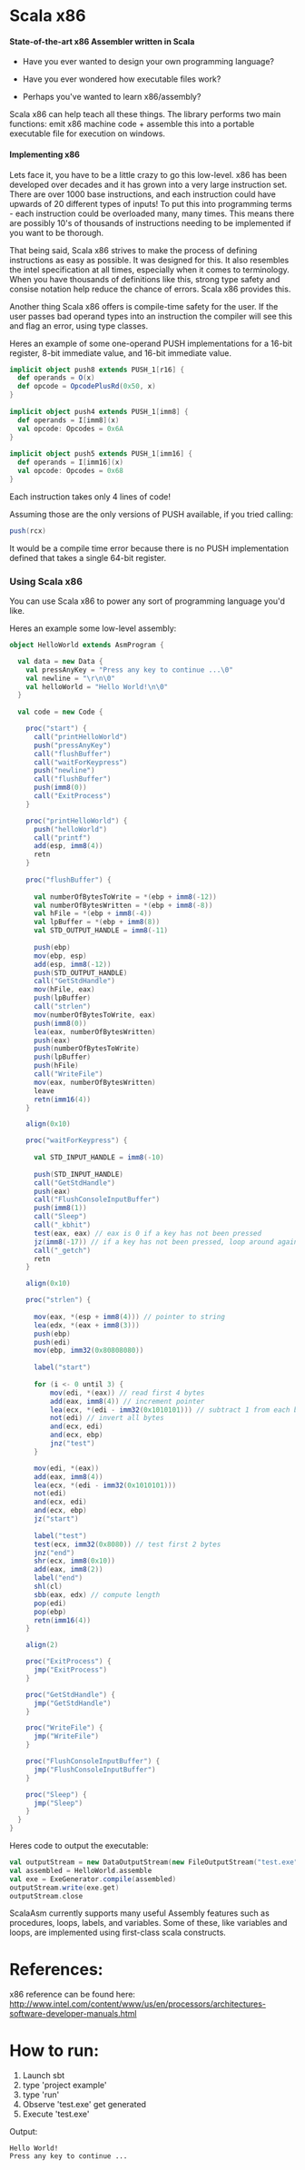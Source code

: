 Scala x86
========
#### State-of-the-art x86 Assembler written in Scala

* Have you ever wanted to design your own programming language?

* Have you ever wondered how executable files work?

* Perhaps you've wanted to learn x86/assembly?

Scala x86 can help teach  all these things.  The library performs two main functions: emit x86 machine code + assemble this into a portable executable file for execution on windows.  


#### Implementing x86

Lets face it, you have to be a little crazy to go this low-level.  x86 has been developed over decades and it has grown into a very large instruction set.  There are over 1000 base instructions, and each instruction could have upwards of 20 different types of inputs!  To put this into programming terms - each instruction could be overloaded many, many times.  This means there are possibly 10's of thousands of instructions needing to be implemented if you want to be thorough.  

That being said, Scala x86 strives to make the process of defining instructions as easy as possible.  It was designed for this.  It also resembles the intel specification at all times, especially when it comes to terminology.  When you have thousands of definitions like this, strong type safety and consise notation help reduce the chance of errors.  Scala x86 provides this.

Another thing Scala x86 offers is compile-time safety for the user.  If the user passes bad operand types into an instruction the compiler will see this and flag an error, using type classes. 

Heres an example of some one-operand PUSH implementations for a 16-bit register, 8-bit immediate value, and 16-bit immediate value.

```scala
implicit object push8 extends PUSH_1[r16] {
  def operands = O(x)
  def opcode = OpcodePlusRd(0x50, x)
}
  
implicit object push4 extends PUSH_1[imm8] {
  def operands = I[imm8](x)
  val opcode: Opcodes = 0x6A
}
  
implicit object push5 extends PUSH_1[imm16] {
  def operands = I[imm16](x)
  val opcode: Opcodes = 0x68
}
```

Each instruction takes only 4 lines of code!

Assuming those are the only versions of PUSH available, if you tried calling:

```scala
push(rcx)
```

It would be a compile time error because there is no PUSH implementation defined that takes a single 64-bit register.

### Using Scala x86

You can use Scala x86 to power any sort of programming language you'd like.  

Heres an example some low-level assembly:

```scala
object HelloWorld extends AsmProgram {

  val data = new Data {
    val pressAnyKey = "Press any key to continue ...\0"
    val newline = "\r\n\0"
    val helloWorld = "Hello World!\n\0"
  }
  
  val code = new Code {

    proc("start") {
      call("printHelloWorld")
      push("pressAnyKey")
      call("flushBuffer")
      call("waitForKeypress")
      push("newline")
      call("flushBuffer")
      push(imm8(0))
      call("ExitProcess")
    }

    proc("printHelloWorld") {
      push("helloWorld")
      call("printf")
      add(esp, imm8(4))
      retn
    }
     
    proc("flushBuffer") {
      
      val numberOfBytesToWrite = *(ebp + imm8(-12))
      val numberOfBytesWritten = *(ebp + imm8(-8))
      val hFile = *(ebp + imm8(-4))
      val lpBuffer = *(ebp + imm8(8))
      val STD_OUTPUT_HANDLE = imm8(-11)
      
      push(ebp)
      mov(ebp, esp)
      add(esp, imm8(-12))
      push(STD_OUTPUT_HANDLE)
      call("GetStdHandle")
      mov(hFile, eax)
      push(lpBuffer)
      call("strlen")
      mov(numberOfBytesToWrite, eax)
      push(imm8(0))
      lea(eax, numberOfBytesWritten)
      push(eax)
      push(numberOfBytesToWrite)
      push(lpBuffer)
      push(hFile)
      call("WriteFile")
      mov(eax, numberOfBytesWritten)
      leave
      retn(imm16(4))
    }

    align(0x10)

    proc("waitForKeypress") {
      
      val STD_INPUT_HANDLE = imm8(-10)
      
      push(STD_INPUT_HANDLE)
      call("GetStdHandle")
      push(eax)
      call("FlushConsoleInputBuffer")
      push(imm8(1))
      call("Sleep")
      call("_kbhit")
      test(eax, eax) // eax is 0 if a key has not been pressed
      jz(imm8(-17)) // if a key has not been pressed, loop around again
      call("_getch")
      retn
    }

    align(0x10)

    proc("strlen") {
      
      mov(eax, *(esp + imm8(4))) // pointer to string
      lea(edx, *(eax + imm8(3)))
      push(ebp)
      push(edi)
      mov(ebp, imm32(0x80808080))
      
      label("start")
      
      for (i <- 0 until 3) {
	      mov(edi, *(eax)) // read first 4 bytes
	      add(eax, imm8(4)) // increment pointer
	      lea(ecx, *(edi - imm32(0x1010101))) // subtract 1 from each byte
	      not(edi) // invert all bytes
	      and(ecx, edi)
	      and(ecx, ebp)
	      jnz("test")
      }

      mov(edi, *(eax))
      add(eax, imm8(4))
      lea(ecx, *(edi - imm32(0x1010101)))
      not(edi)
      and(ecx, edi)
      and(ecx, ebp)
      jz("start")
      
      label("test")
      test(ecx, imm32(0x8080)) // test first 2 bytes
      jnz("end")
      shr(ecx, imm8(0x10))
      add(eax, imm8(2))
      label("end")
      shl(cl)
      sbb(eax, edx) // compute length
      pop(edi)
      pop(ebp)
      retn(imm16(4))
    }

    align(2)

    proc("ExitProcess") {
      jmp("ExitProcess")
    }

    proc("GetStdHandle") {
      jmp("GetStdHandle")
    }

    proc("WriteFile") {
      jmp("WriteFile")
    }

    proc("FlushConsoleInputBuffer") {
      jmp("FlushConsoleInputBuffer")
    }

    proc("Sleep") {
      jmp("Sleep")
    }
  }
}
```

Heres code to output the executable:

```scala
val outputStream = new DataOutputStream(new FileOutputStream("test.exe"));
val assembled = HelloWorld.assemble
val exe = ExeGenerator.compile(assembled)
outputStream.write(exe.get)
outputStream.close
```

ScalaAsm currently supports many useful Assembly features such as procedures, loops, labels, and variables.  Some of these, like variables and loops, are implemented using first-class scala constructs.

References:
========

x86 reference can be found here: http://www.intel.com/content/www/us/en/processors/architectures-software-developer-manuals.html

How to run:
========

1. Launch sbt
2. type 'project example'
3. type 'run'
4. Observe 'test.exe' get generated
5. Execute 'test.exe'

Output:
```
Hello World!
Press any key to continue ...
```
